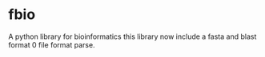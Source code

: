 # fbio
A python library for bioinformatics
this library now include a fasta and blast format 0 file format parse.
